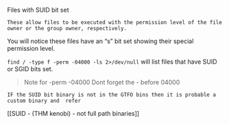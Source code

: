 Files with SUID bit set 

	These allow files to be executed with the permission level of the file owner or the group owner, respectively.

You will notice these files have an “s” bit set showing their special permission level.

`find / -type f -perm -04000 -ls 2>/dev/null` will list files that have SUID or SGID bits set.

>Note for -perm -04000
>Dont forget the - before 04000



    IF the SUID bit binary is not in the GTFO bins then it is probable a custom binary and  refer

[[SUID - (THM kenobi) - not full path binaries]]
